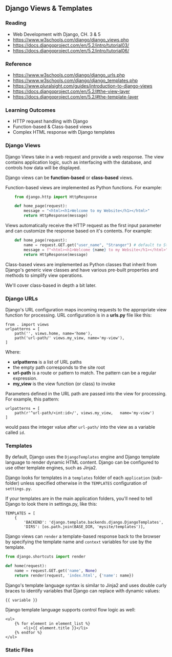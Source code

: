 ## Django Views & Templates

### Reading

- Web Development with Django, CH. 3 & 5
- https://www.w3schools.com/django/django_views.php
- https://docs.djangoproject.com/en/5.2/intro/tutorial03/
- https://docs.djangoproject.com/en/5.2/intro/tutorial06/

### Reference
- https://www.w3schools.com/django/django_urls.php
- https://www.w3schools.com/django/django_templates.php
- https://www.pluralsight.com/guides/introduction-to-django-views
- https://docs.djangoproject.com/en/5.2/#the-view-layer
- https://docs.djangoproject.com/en/5.2/#the-template-layer

### Learning Outcomes

- HTTP request handling with Django
- Function-based & Class-based views
- Complex HTML response with Django templates


### Django Views

Django Views take in a web request and provide a web response. The view contains application logic, such as interfacing with the database, and controls how data will be displayed.

Django views can be **function-based** or **class-based** views. 

Function-based views are implemented as Python functions. For example:
```python
    from django.http import HttpResponse

    def home_page(request):
        message = "<html><h1>Welcome to my Website</h1></html>"
        return HttpResponse(message)
```

Views automatically receive the HTTP request as the first input parameter and can customize the response based on it's contents. For example:

```python
    def home_page(request):
        name = request.GET.get("user_name", "Stranger") # default to Stranger if no user_name provided
        message = f"<html><h1>Welcome {name} to my Website</h1></html>"
        return HttpResponse(message)
```


Class-based views are implemented as Python classes that inherit from Django's generic view classes and have various pre-built properties and methods to simplify view operations.

We'll cover class-based in depth a bit later.


### Django URLs

Django's URL configuration maps incoming requests to the appropriate view function for processing. URL configuration is in a **urls.py** file like this:

    from . import views 
    urlpatterns = [
        path('', views.home, name='home'),
        path('url-path/' views.my_view, name='my-view'),
    ]

Where:
* **urlpatterns** is a list of URL paths
* the empty path corresponds to the site root
* **url-path** is a route or pattern to match. The pattern can be a regular expression.
* **my_view** is the view function (or class) to invoke

Parameters defined in the URL path are passed into the view for processing. For example, this pattern:

    urlpatterns = [
        path(r'^url-path/<int:id>/', views.my_view,   name='my-view')
    ]

would pass the integer value after `url-path/` into the view as a variable called `id`.

### Templates

By default, Django uses the `DjangoTemplates` engine and Django template language to render dynamic HTML content. Django can be configured to use other template engines, such as Jinja2.

Django looks for templates in a `templates` folder of each `application` (sub-folder) unless specified otherwise in the `TEMPLATES` configuration of `settings.py`. 

If your templates are in the main application folders, you'll need to tell Django to look there in settings.py, like this:

```commandline
TEMPLATES = [
    {
        'BACKEND': 'django.template.backends.django.DjangoTemplates',
        'DIRS': [os.path.join(BASE_DIR, 'mysite/templates')],
```


Django views can `render` a template-based response back to the browser by specifying the template name and `context` variables for use by the template.

```python
from django.shortcuts import render

def home(request):
    name = request.GET.get('name', None)
    return render(request, 'index.html', {'name': name})
```


Django's template language syntax is similar to Jinja2 and uses double curly braces to identify variables that Django can replace with dynamic values:

    {{ variable }}

Django template language supports control flow logic as well:

    <ul>
        {% for element in element_list %}
            <li>{{ element.title }}</li>
        {% endfor %}
    </ul>

### Static Files
